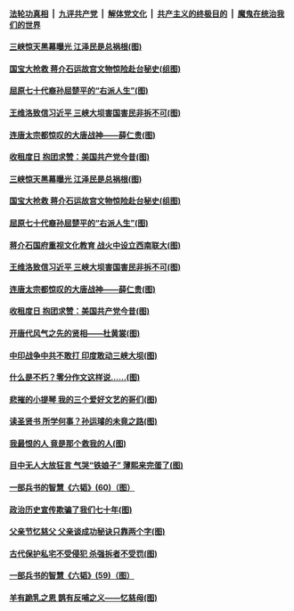 ####  [法轮功真相](../../../../basic/blob/master/README.md?t=06261631) &nbsp;|&nbsp; [九评共产党](../../../../9ping.md/blob/master/README.md?t=06261631) &nbsp;|&nbsp; [解体党文化](../../../../jtdwh.md/blob/master/README.md?t=06261631)  &nbsp;|&nbsp; [共产主义的终极目的](../../../../gczydzjmd.md/blob/master/README.md?t=06261631) &nbsp;|&nbsp; [魔鬼在统治我们的世界](../../../../mgztzwmdsj.md/blob/master/README.md?t=06261631) 

#### [三峡惊天黑幕曝光 江泽民是总祸根(图)](../pages/p6/937513.md?t=06261631) 

#### [国宝大抢救 蒋介石运故宫文物惊险赴台秘史(组图)](../pages/p6/934957.md?t=06261631) 

#### [屈原七十代裔孙屈楚平的“右派人生”(图)](../pages/p6/936524.md?t=06261631) 

#### [王维洛致信习近平 三峡大坝害国害民非拆不可(图)](../pages/p6/937509.md?t=06261631) 

#### [连唐太宗都惊叹的大唐战神——薛仁贵(图)](../pages/p6/936527.md?t=06261631) 

#### [收租度日 抱团求赞：美国共产党今昔(图)](../pages/p6/937312.md?t=06261631) 

#### [三峡惊天黑幕曝光 江泽民是总祸根(图)](../pages/p6/937513.md?t=06261631) 

#### [国宝大抢救 蒋介石运故宫文物惊险赴台秘史(组图)](../pages/p6/934957.md?t=06261631) 

#### [屈原七十代裔孙屈楚平的“右派人生”(图)](../pages/p6/936524.md?t=06261631) 

#### [蒋介石国府重视文化教育 战火中设立西南联大(图)](../pages/p6/937070.md?t=06261631) 

#### [王维洛致信习近平 三峡大坝害国害民非拆不可(图)](../pages/p6/937509.md?t=06261631) 

#### [连唐太宗都惊叹的大唐战神——薛仁贵(图)](../pages/p6/936527.md?t=06261631) 

#### [收租度日 抱团求赞：美国共产党今昔(图)](../pages/p6/937312.md?t=06261631) 

#### [开唐代风气之先的贤相——杜黄裳(图)](../pages/p6/932911.md?t=06261631) 

#### [中印战争中共不敢打 印度敢动三峡大坝(图)](../pages/p6/937491.md?t=06261631) 

#### [什么是不朽？零分作文这样说……(图)](../pages/p6/937290.md?t=06261631) 

#### [悲摧的小提琴 我的三个爱好文艺的哥们(图)](../pages/p6/937171.md?t=06261631) 

#### [读圣贤书 所学何事？孙运璿的未竟之路(图)](../pages/p6/934952.md?t=06261631) 

#### [我最恨的人 竟是那个救我的人(图)](../pages/p6/937293.md?t=06261631) 

#### [目中无人大放狂言 气哭“铁娘子” 薄熙来完蛋了(图)](../pages/p6/936525.md?t=06261631) 

#### [一部兵书的智慧《六韬》(60)（图）](../pages/p6/931159.md?t=06261631) 

#### [政治历史宣传欺骗了我们七十年(图)](../pages/p6/937285.md?t=06261631) 

#### [父亲节忆慈父 父亲谈成功秘诀只靠两个字(图)](../pages/p6/934146.md?t=06261631) 

#### [古代保护私宅不受侵犯 杀强拆者不受罚(图)](../pages/p6/936439.md?t=06261631) 

#### [一部兵书的智慧《六韬》(59)（图）](../pages/p6/931156.md?t=06261631) 

#### [羊有跪乳之恩 鹊有反哺之义——忆慈母(图)](../pages/p6/934144.md?t=06261631) 


